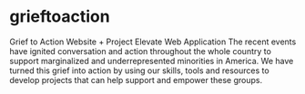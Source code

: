 # grieftoaction
Grief to Action Website + Project Elevate Web Application
The recent events have ignited conversation and action throughout the whole country to support marginalized and underrepresented minorities in America. 
We have turned this grief into action by using our skills, tools and resources to develop projects that can help support and empower these groups.
